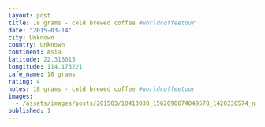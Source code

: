 ```yaml
---
layout: post
title: 18 grams - cold brewed coffee #worldcoffeetour
date: "2015-03-14"
city: Unknown
country: Unknown
continent: Asia
latitude: 22.316013
longitude: 114.173221
cafe_name: 18 grams
rating: 4
notes: 18 grams - cold brewed coffee #worldcoffeetour
images:
  - /assets/images/posts/201503/10413038_1562090674049578_1420330574_n_17843036473001623.jpg
published: 1
---
```

